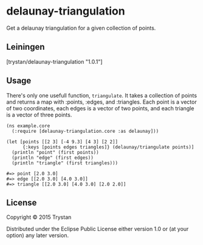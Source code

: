 # delaunay-triangulation

Get a delaunay triangulation for a given collection of points.

## Leiningen

[trystan/delaunay-triangulation "1.0.1"]

## Usage

There's only one usefull function, `triangulate`. It takes a collection of points and returns a map with :points, :edges, and :triangles. Each point is a vector of two coordinates, each edges is a vector of two points, and each triangle is a vector of three points.

    (ns example.core
      (:require [delaunay-triangulation.core :as delaunay]))

    (let [points [[2 3] [-4 9.3] [4 3] [2 2]]
          {:keys [points edges triangles]} (delaunay/triangulate points)]
      (println "point" (first points))
      (println "edge" (first edges))
      (println "triangle" (first triangles)))

    #=> point [2.0 3.0]
    #=> edge [[2.0 3.0] [4.0 3.0]]
    #=> triangle [[2.0 3.0] [4.0 3.0] [2.0 2.0]]


## License

Copyright © 2015 Trystan

Distributed under the Eclipse Public License either version 1.0 or (at
your option) any later version.
